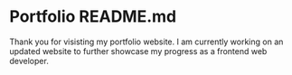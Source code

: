 # Portfolio README.md

Thank you for visisting my portfolio website. I am currently working on an updated website to further showcase my progress as a frontend web developer. 
